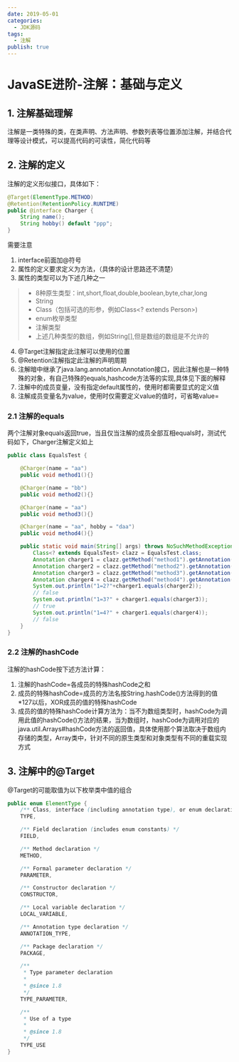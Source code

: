 ```yaml
---
date: 2019-05-01
categories:
  - JDK源码
tags:
  - 注解
publish: true
---
```


# JavaSE进阶-注解：基础与定义

## 1. 注解基础理解

注解是一类特殊的类，在类声明、方法声明、参数列表等位置添加注解，并结合代理等设计模式，可以提高代码的可读性，简化代码等

## 2. 注解的定义

注解的定义形似接口，具体如下：

```Java
@Target(ElementType.METHOD)
@Retention(RetentionPolicy.RUNTIME)
public @interface Charger {
    String name();
    String hobby() default "ppp";
}
```

需要注意

1. interface前面加@符号
2. 属性的定义要求定义为方法，（具体的设计思路还不清楚）
3. 属性的类型可以为下述几种之一
>
>- 8种原生类型：int,short,float,double,boolean,byte,char,long
>- String
>- Class（包括可选的形参，例如Class<? extends Person>)
>- enum枚举类型
>- 注解类型
>- 上述几种类型的数组，例如String[],但是数组的数组是不允许的
>
4. @Target注解指定此注解可以使用的位置
5. @Retention注解指定此注解的声明周期
5. 注解暗中继承了java.lang.annotation.Annotation接口，因此注解也是一种特殊的对象，有自己特殊的equals,hashcode方法等的实现,具体见下面的解释
6. 注解中的成员变量，没有指定default属性的，使用时都需要显式的定义值
6. 注解成员变量名为value，使用时仅需要定义value的值时，可省略value=

### 2.1 注解的equals

两个注解对象equals返回true，当且仅当注解的成员全部互相equals时，测试代码如下，Charger注解定义如上

```Java
public class EqualsTest {

    @Charger(name = "aa")
    public void method1(){}

    @Charger(name = "bb")
    public void method2(){}

    @Charger(name = "aa")
    public void method3(){}

    @Charger(name = "aa", hobby = "daa")
    public void method4(){}

    public static void main(String[] args) throws NoSuchMethodException {
        Class<? extends EqualsTest> clazz = EqualsTest.class;
        Annotation charger1 = clazz.getMethod("method1").getAnnotation(Charger.class);
        Annotation charger2 = clazz.getMethod("method2").getAnnotation(Charger.class);
        Annotation charger3 = clazz.getMethod("method3").getAnnotation(Charger.class);
        Annotation charger4 = clazz.getMethod("method4").getAnnotation(Charger.class);
        System.out.println("1=2?"+charger1.equals(charger2));
        // false
        System.out.println("1=3?" + charger1.equals(charger3));
        // true
        System.out.println("1=4?" + charger1.equals(charger4));
        // false
    }
}

```

### 2.2 注解的hashCode

注解的hashCode按下述方法计算：

1. 注解的hashCode=各成员的特殊hashCode之和
2. 成员的特殊hashCode=成员的方法名按String.hashCode()方法得到的值*127以后，XOR成员的值的特殊hashCode
3. 成员的值的特殊hashCode计算方法为：当不为数组类型时，hashCode为调用此值的hashCode()方法的结果，当为数组时，hashCode为调用对应的java.util.Arrays#hashCode方法的返回值，具体使用那个算法取决于数组内存储的类型，Array类中，针对不同的原生类型和对象类型有不同的重载实现方式

## 3. 注解中的@Target

@Target的可能取值为以下枚举类中值的组合

```Java
public enum ElementType {
    /** Class, interface (including annotation type), or enum declaration */
    TYPE,

    /** Field declaration (includes enum constants) */
    FIELD,

    /** Method declaration */
    METHOD,

    /** Formal parameter declaration */
    PARAMETER,

    /** Constructor declaration */
    CONSTRUCTOR,

    /** Local variable declaration */
    LOCAL_VARIABLE,

    /** Annotation type declaration */
    ANNOTATION_TYPE,

    /** Package declaration */
    PACKAGE,

    /**
     * Type parameter declaration
     *
     * @since 1.8
     */
    TYPE_PARAMETER,

    /**
     * Use of a type
     *
     * @since 1.8
     */
    TYPE_USE
}
```
